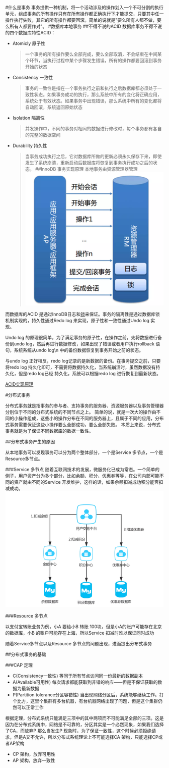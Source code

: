 #什么是事务
事务提供一种机制，将一个活动涉及的操作划入一个不可分割的执行单元，组成事务的所有操作只有在所有操作都正确执行下才能提交，只要其中任一操作执行失败，其它的所有操作都要回滚。简单的说就是"要么所有人都不做，要么所有人都要作对"。
#数据库本地事务
##不得不说的ACID
数据库事务不得不说的四个数据库特性ACID：
* Atomicly 原子性
    >一个事务的所有操作要么全部完成，要么全部取消，不会结束在中间某个环节，当执行过程中某个步骤发生错误，所有的操作都要回滚到事务开始的状态
* Consistency 一致性
    >事务的一致性是指在一个事务执行之前和执行之后数据库都必须处于一致性状态。如果事务成功的执行，那么系统中所有的变化将正确应用，系统处于有效状态。如果事务中出现错误，那么系统中所有的变化都将自动回滚，系统返回原始状态
* Isolation 隔离性
    >并发操作中，不同的事务对相同的数据进行修改时，每个事务都有各自的完整的数据空间
* Durability 持久性
    >当事务成功执行之后，它对数据库所做的更新必须永久保存下来，即使发生了系统崩溃，重新启动后数据库将恢复到事务执行成功之后的状态。
##InnoDB 事务实现原理
本地事务由资源管理器管理
![本地事务](../imgs/mysql-transaction.png)
   
而数据库的ACID 是通过InnoDB日志和[锁](../locks/Locks.MD)来保证。事务的隔离性是通过数据库锁机制实现的，持久性通过Redo log 来实现，原子性和一致性通过Undo log 实现。

Undo log 的原理很简单，为了满足事务的原子性，在操作之前，先将数据进行备份到undo log，然后再进行数据修改，如果出现了错误或者用户执行rollback 语句，系统系统从undo log\n
中的备份数据恢复到事务开始之前的状态。

与undo log 正好相反，redo log记录的是新数据的备份。在事务提交之前，只要将redo log 持久化即可，不需要将数据持久化，当系统崩溃时，虽然数据没有持久化，但是redo log已经
持久化，系统可以根据redo log 进行恢复到最新状态。

[ACID实现原理](./ACID%20principle.MD)

#分布式事务

分布式事务就是指事务的参与者、支持事务的服务器、资源服务器以及事务管理器分别位于不同的分布式系统的不同节点之上。
简单的说，就是一次大的操作由不同的小操作组成，这些小的操作分布在不同的服务器上，且属于不同的应用，分布式事务需要保证这些小操作要么全部成功，要么全部失败。
本质上来说，分布式事务就是为了保证不同数据库的数据一致性。

##分布式事务产生的原因

从本地事务可以发现事务可以分为两个整体部分，一个是Service 多节点，一个是Resource多节点。

###Service 多节点
随着互联网技术的发展，微服务化已成为常态。一个简单的例子，用户资产分为多个部分，比如余额、积分、优惠券等等，在公司内部可能不同的资产就由不同的Service
开发维护，这样的话，如果余额扣减成功积分能否扣减成功。
![分布式系统](../imgs/distrubite_sample-1.png)

###Resource 多节点

以支付宝转账业务为例，小A 要给小B 转账 100块，但是小A的账户可能存在北京的数据库，小B 的账户可能存在上海，所以Service 扣减时难以保证同时成功


随着Service多节点以及Resource 多节点的问题出现，进而提出分布式事务

##分布式事务的基础

###CAP 定理
* C(Consistency一致性) 等同于所有节点访问同一份最新的数据副本
* A(Available可用性) 每次请求都能获取到非错的响应——但是不保证获取的数据为最新数据
* P(Partition tolerance分区容错性) 当出现网络分区后，系统能够继续工作。打个比方，这里个集群有多台机器，有台机器网络出现了问题，但是这个集群仍然可以正常工作

根据定理，分布式系统只能满足三项中的其中两项而不可能满足全部的三项。这是因为在分布式系统中，网络是不可靠的，分区其实是一个必然现象，如果我们选择了CA，而放弃P
 那么当发生P 现象时，为了保证一致性，这个时候必须拒绝请求，但是A又不允许，所以分布式系统理论上不可能选择CA 架构，只能选择CP或者AP架构
 
 * CP 架构，放弃可用性
 * AP 架构，放弃一致性